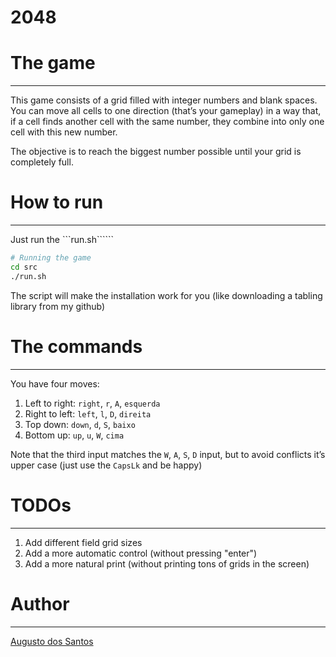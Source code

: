 # 2048

# The game

---

This game consists of a grid filled with integer numbers and blank spaces. You can move all cells to one direction (that’s your gameplay) in a way that, if a cell finds another cell with the same number, they combine into only one cell with this new number.

The objective is to reach the biggest number possible until your grid is completely full.

# How to run

---

Just run the ```run.sh``````

```bash
# Running the game
cd src
./run.sh
```

The script will make the installation work for you (like downloading a tabling library from my github)

# The commands

---

You have four moves:

1. Left to right: ```right```, ``r``, ``A``, ``esquerda``
2. Right to left: ```left```, ```l```, ```D```, ``direita``
3. Top down: ```down```, ```d```, ```S```, ```baixo```
4. Bottom up: ```up```, ```u```, ```W```, ```cima```

Note that the third input matches the ```W```, ```A```, ```S```, ```D``` input, but to avoid conflicts it’s upper case (just use the ```CapsLk``` and be happy)

# TODOs
---
1. Add different field grid sizes
2. Add a more automatic control (without pressing "enter")
3. Add a more natural print (without printing tons of grids in the screen)

# Author

---

[Augusto dos Santos](github.com/augustodsgv)